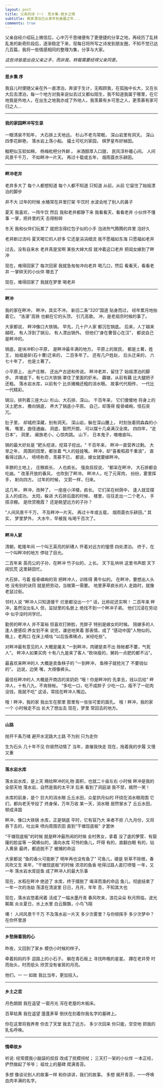 ```yaml
---
layout: post
title: 父亲的诗（一） 思乡集-故乡之情
subtitle: 离家漂泊已从青年到垂暮之年...
comments: true
---
```




父亲自经介绍玩上微信后，心中万千思绪便有了更便捷的分享之地，再经历了乱转乱发的新奇阶段后，逐渐稳定下来，现每日将所写之诗发到朋友圈，不知不觉已达几百篇，我将一些情感相同的整理为集，分享与大家。

*这些诗皆是出自父亲之手，而非我，转载需要经得父亲同意。*

------

#### 思乡集  序

我自儿时便随父亲在外一直漂泊，奔波于生计，无暇顾我，在孤独中长大，又在长大后去漂泊，每一个地方对我来说似去过又都似陌生，我不知道我属于哪里，在它地我是外地人，在出生之地我亦成了外地人，我羡慕有乡可思之人，更羡慕有家可归之人...



------



#### 我的家园畔冲写生录

  

一眼清泉不知年，
大石排上天地远。
杉山不老鸟常眠，
深山岩里有洞天。
深山四季花鲜艳，
落水岩上荡小船。
撮土可吃刘家园，
棋罗星布好梯田。

糍粑似玉软如棉，
杨梅枇杷分外鲜 。
米酒醇厚入口甜，
民风淳朴暖心间。
人间风景千千万，
不如畔冲一片天。
再过十载或五年， 
烟雨蓑衣乐耕田。



------

####  畔冲老井


老井多大了
每个人都想知道
每个人都不知道
只知道
从前，从前
它留住了始祖漂泊的脚步


井不大
过年的时候
水桶常在井里打架
牛饮时
水波会呛了别人的鼻子


夏天
我喜欢，一阵牛饮
然后
我和老井都静下来
我看看天，看看老井
小伙伴不懂事
一掌，把井里的天
击得粉碎


冬天
我和伙伴们玩累了
就把冻得红包子似的小手
泡进热气腾腾的井里
泡好久


老井断过流吗
夏天喝它的人好多
它还是涓涓细流
我不愿福如东海
只愿福如老井


过去，没有自来水
老井真是宝啊
某些大婶大叔
就冲着这口老井
把闺女嫁到了畔冲


现在，难得回家了
每次回家
我就急匆匆冲向老井
喝几口，然后
看看天，看看老井
一掌碎天的小伙伴
哪去了


现在，难得回家了
我就在梦里
喝老井 

------

#### 畔冲


我的家在畔冲，
畔冲，其实不冲。
新旧二条“320″国道
贴身而过，
经年累月地抬着它。
“洛湛″高铁
也躺在它的头顶，
引亢高歌。
冲，是老祖宗时候的事了。


大家都说，
畔冲像口大铁锅。
早先，几十户人家
都沉在锅底。
后来，人丁越来越旺，
有人浮到了锅沿，
有人漂出锅外。
但他们“身在曹营心在汉”，
都说自己是畔冲的。


锅底，是块冲积小平原，
是畔冲最丰满的地方。
平原上的居民，
都是土著，姓王，
始祖是斫(石十曹)迁来的，
二百多年了。
还有几户姓赵，
后头迁来的，
六七十年了，
也是土著了。


小平原上，
出产庄稼，
还出产古迹和传说。
畔冲老井，留住了
始祖漂泊的脚步。
井塘底下，有七口大铁锅
罩住了里面的虾米。
藕塘，从前有藕
比大腿把子还粗。
落水岩水库，以前有个
比杀猪桶还粗的消水眼。
故事代代相传，
一代比一代精彩。


锅沿，排列着三座大山:
杉山、大石排、深山。
千百年来，
它们傻傻地
将身上的沃土肥水，
撒向锅底，
养大了锅底小平原。
自己，却落得
瘦骨嶙峋，怪石突兀。


肚子里，
却城府深藏，别有洞天。
深山岩，躲在深山腰上，
时刻张着阴森森的小嘴，
嘴里，曲径通幽，
洞底，豁然开朗，
可以摆十几桌满汉全席。
四四年，“走日本″，
洞里，
阖族老小，心惊肉跳。
山下，
日本鬼子，嗷嗷直叫。


锅的最大好处是
“耙头挖进，挖耳子挖出。"
千百年来，
畔冲一直营养过剩。
大旱之年，
周围的田里，都张着
气人的娃娃嘴。
畔冲，却“喜看稻菽千重浪"，
直看得过路人，
啧啧称奇，羡慕不已，
都说，嫁女就要嫁畔冲。


丰腴的土地上，
庄稼疯长，
人也疯长。
强良叔叔说，
“都呆在畔冲，
大石排都会吃崩。"
改革开放的春风，
也吹到了畔冲。
畔冲人，吃了元宵肉，
纷纷，雾里挥手，
射向四方。
过年的时候，
又箭一样，归来。


这几年，
畔冲，改种了，
一座座小洋楼，疯长。
它们呆在树荫中，
逢人就显摆主人的成功。
太阳，躲进
大石排后面的时候，
楼里，往往走出一二个老人，
手搭凉棚。
是欣赏晚霞？
还是眺望远方的子孙？



“人间风景千千万，
不及畔冲一片天。
再过十年或五载，
烟雨蓑衣乐耕田。”
其实，
梦里梦外，
大水牛，早被我
吆喝千百次了。

------

#### 畔冲人家


清朝，乾隆年间
一个叫王英亮的斫𥕢人
怀着对远方的憧憬
四处漂泊。
终于，在一个叫畔冲的地方
停驻了目光。

二百年来
英亮公的子孙，在畔冲
竹子似的，上长。
天下乱哄哄
这里书声朗
天下闹饥荒
这里耕田忙。

大石排，弓着
瘦骨嶙峋的背
把畔冲人，训练得
黄牛似的。
在畔冲，要想出人头地
没有别的诀窍
就是把劳动，当做第一需要。
地里茅草疯长的人
走路时，就像老鼠过街。

邻村人说
“畔冲人只知道傻干
烂崽都没出一个"
话，比称砣还实啊！
二百年来
畔冲，虽然没出名人
但，监狱里的名册上
绝找不到一个畔冲子弟。
他们沉浸在劳动中
似乎没时间学烂。

勤劳的畔冲人
并不富裕
但喜欢打肿脸，充胖子
特别是嫁女的时候。
陪嫁多的人
逢人便感叹:养女划不来
说完，谦逊地笑着
那表情，成了
“感动中国"人物似的。
晚上，老两口
在床上嘀咕
“以后饭煮稀点，米经吃些"。

对畔冲最有意见的人
大概是屠夫
“一到畔冲，肉硬是卖不出
赊帐都不要，气死人"。
畔冲人如果买肉
十有八九是来了客人
“砍块瘦的，舅妈一点肥的都不沾"。

最喜欢来畔冲的人
大概是卖鱼秧子的
“一到畔冲，
鱼秧子就抢光了
不要钱似的"。
边说，边笑
嘴，大得像裤头。

最信任畔冲的人
大概是开商店的吴奶奶
“哦！你是畔冲的
先拿去，钱以后给"
畔冲人，十有八九，不肯赊帐。
“多吃一口，吃不成胖子
少吃一口，瘦不了一砣肉
没钱，我就不吃"
这话，常挂在畔冲人嘴边。

哦！畔冲，我的家
我出生在那里
那里有一张张可爱的面孔。
哦！畔冲，我的家
一个
小时候走不出
长大了想出去
现在，梦里
常回去的地方。

------

#### 山路

抛开千条万绪
避开水泥路大土路
不为别
只为走你

生为石头
几十年不见
你居然动情了
当年，直催我快走
现在，拖着我的步履
又慢又重

------

#### 落水岩水库


落水岩水库，是上天
赐给畔冲的礼物
面积，也就二十亩左右
小时候
畔冲是我的全部天地
落水岩，自然是我的太平洋
后来
看到了洞庭湖
我不禁，嫣然一笑！

水库的前身，是个
巨大的消水眼
丘丘水田，众星拱月似的
环绕在消水眼周围
它们，都向老天爷投了
终身保，万年万收
某一天，消水眼
居然冒水了
丘丘水田，顿成泽国

畔冲，像口大铁锅
水库，正是锅底
平时，它有容乃大
来者不拒
八九月份，又将
吞下去的，吐出来
喷向周围农田
直到“干塘现底板"
才罢休

“干塘现底板"的时候
就是畔冲最热闹的时候
全村男女，拿着
没了底的箩筐、有窟窿的脸盆等
一窝蜂似的，涌向水库
可怜的鱼儿，吓得
有的，直翻白眼
有的，钻入黄泉
最终，都逃脱不了
被捕的命运

大家都说
“鱼的香火可能断了
明年再也没有鱼了"
可鱼儿，硬是
斩草不除根，春风吹又生
来年，"干塘现底板"的时候
浓浓的鱼香
呛得过路人直打喷嚏
一年，又一年
落水岩水库捉鱼
成了畔冲人的最大乐事

现在，水稻在畔冲
绝迹了
水库，终于摆脱了
竭泽而渔的命运
鱼儿，彻底结束了
一年一次的浩劫
荡漾在清波里
日日，月月，年年
吾，不知其大也

现在，落水岩悠着闲着
活成了一幅水墨丹青
春风吹来，浪花朵朵
秋月照临，波光粼粼
炎炎夏日，水上水里
白云飘飘，小鸟飞翔

噢！
人间风景千千万
不及落水岩一片天
多少次雾里？与你频挥手
多少次梦中？在你怀里游



------

####  乡愁揪着我的心



昨夜，又回到了家乡
模仿小时候的样子。

牵着妈妈的手
逗路上的小石子。
躺在青石板上
寻找昨晚的星星。
蹲在老井旁
时而抬头，时而低头
欣赏没有雀斑的月亮。

他们，一 一 如故
我比当年，更加投入。

------

####  乡土之恋



月色朗朗
我在遥望
一窗月光
泻在老屋的木板床。

百草枯黄
我在遥望
蓬蓬茅草
倒伏在刻着你我名字的墓碑上。

你在这里将我养育
你去了天堂
我去了远方。
多少次回来
你只能，空空地
把我的乳名呼唤。

------

#### 情牵故乡



听说:
经常摸我小脑袋的叔叔
改成了抚模拐杖；
三天打一架的小伙伴
一本正经，俨然做起了爷爷；
祖坟上的墓碑
爬满青苔。

多想
像谈论别人的故事一样
和你讲讲，我们的故事。
多想
揭开青苔，一一呼唤
血肉丰满的名字。